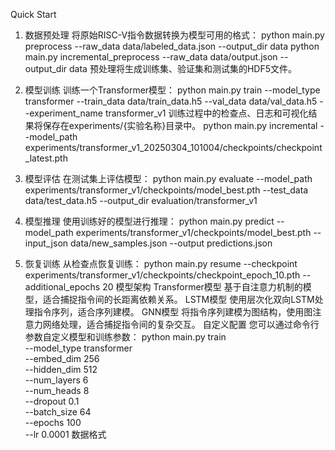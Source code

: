 Quick Start
1. 数据预处理
将原始RISC-V指令数据转换为模型可用的格式：
python main.py preprocess --raw_data data/labeled_data.json --output_dir data
python main.py incremental_preprocess --raw_data data/output.json --output_dir data
预处理将生成训练集、验证集和测试集的HDF5文件。
2. 模型训练
训练一个Transformer模型：
python main.py train --model_type transformer --train_data data/train_data.h5 --val_data data/val_data.h5 --experiment_name transformer_v1
训练过程中的检查点、日志和可视化结果将保存在experiments/{实验名称}目录中。
python main.py incremental --model_path experiments/transformer_v1_20250304_101004/checkpoints/checkpoint_latest.pth

3. 模型评估
在测试集上评估模型：
python main.py evaluate --model_path experiments/transformer_v1/checkpoints/model_best.pth --test_data data/test_data.h5 --output_dir evaluation/transformer_v1
4. 模型推理
使用训练好的模型进行推理：
python main.py predict --model_path experiments/transformer_v1/checkpoints/model_best.pth --input_json data/new_samples.json --output predictions.json
5. 恢复训练
从检查点恢复训练：
python main.py resume --checkpoint experiments/transformer_v1/checkpoints/checkpoint_epoch_10.pth --additional_epochs 20
模型架构
Transformer模型
基于自注意力机制的模型，适合捕捉指令间的长距离依赖关系。
LSTM模型
使用层次化双向LSTM处理指令序列，适合序列建模。
GNN模型
将指令序列建模为图结构，使用图注意力网络处理，适合捕捉指令间的复杂交互。
自定义配置
您可以通过命令行参数自定义模型和训练参数：
python main.py train \
  --model_type transformer \
  --embed_dim 256 \
  --hidden_dim 512 \
  --num_layers 6 \
  --num_heads 8 \
  --dropout 0.1 \
  --batch_size 64 \
  --epochs 100 \
  --lr 0.0001
数据格式

